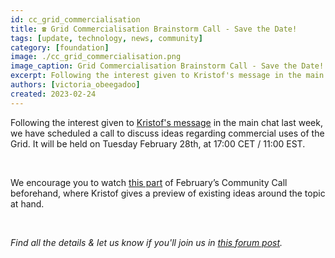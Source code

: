 ```yaml
---
id: cc_grid_commercialisation
title: ☎️ Grid Commercialisation Brainstorm Call - Save the Date!
tags: [update, technology, news, community]
category: [foundation]
image: ./cc_grid_commercialisation.png
image_caption: Grid Commercialisation Brainstorm Call - Save the Date!
excerpt: Following the interest given to Kristof's message in the main chat last week, we have scheduled a call to discuss ideas regarding commercial uses of the Grid.
authors: [victoria_obeegadoo]
created: 2023-02-24
---
```


Following the interest given to [Kristof's message](https://forum.threefold.io/t/grid-commercialisation-brainstorm-call/3808) in the main chat last week, we have scheduled a call to discuss ideas regarding commercial uses of the Grid. It will be held on Tuesday February 28th, at 17:00 CET / 11:00 EST.

<br/>

We encourage you to watch [this part](https://www.youtube.com/watch?v=ryTqvUmM0rQ&t=2501s) of February’s Community Call beforehand, where Kristof gives a preview of existing ideas around the topic at hand.

<br/> 

_Find all the details & let us know if you'll join us in [this forum post](https://forum.threefold.io/t/grid-commercialisation-brainstorm-call/3808)._